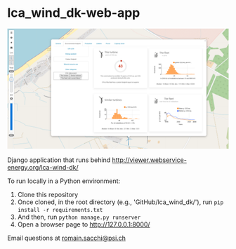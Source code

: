 # lca_wind_dk-web-app

![](https://github.com/romainsacchi/lca_wind_dk-web-app/blob/main/lca_wind_dk/static/lca_wind_dk/pictures/screenshot.png)
 
 Django application that runs behind http://viewer.webservice-energy.org/lca-wind-dk/
 
 To run locally in a Python environment:
 1. Clone this repository
 2. Once cloned, in the root directory (e.g., 'GitHub/lca_wind_dk/'), run `pip install -r requirements.txt`
 3. And then, run `python manage.py runserver`
 4. Open a browser page to http://127.0.0.1:8000/
 
 Email questions at [romain.sacchi@psi.ch](mailto:romain.sacchi@psi.ch)
